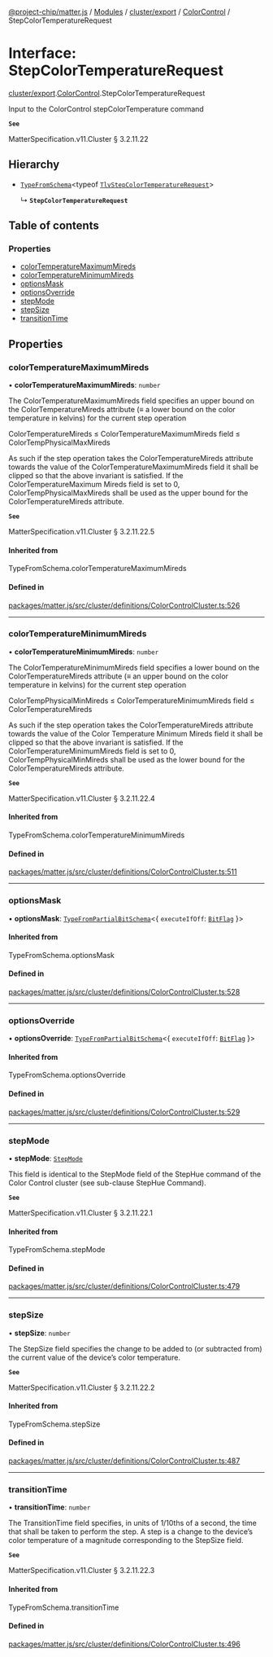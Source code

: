 [@project-chip/matter.js](../README.md) / [Modules](../modules.md) / [cluster/export](../modules/cluster_export.md) / [ColorControl](../modules/cluster_export.ColorControl.md) / StepColorTemperatureRequest

# Interface: StepColorTemperatureRequest

[cluster/export](../modules/cluster_export.md).[ColorControl](../modules/cluster_export.ColorControl.md).StepColorTemperatureRequest

Input to the ColorControl stepColorTemperature command

**`See`**

MatterSpecification.v11.Cluster § 3.2.11.22

## Hierarchy

- [`TypeFromSchema`](../modules/tlv_export.md#typefromschema)\<typeof [`TlvStepColorTemperatureRequest`](../modules/cluster_export.ColorControl.md#tlvstepcolortemperaturerequest)\>

  ↳ **`StepColorTemperatureRequest`**

## Table of contents

### Properties

- [colorTemperatureMaximumMireds](cluster_export.ColorControl.StepColorTemperatureRequest.md#colortemperaturemaximummireds)
- [colorTemperatureMinimumMireds](cluster_export.ColorControl.StepColorTemperatureRequest.md#colortemperatureminimummireds)
- [optionsMask](cluster_export.ColorControl.StepColorTemperatureRequest.md#optionsmask)
- [optionsOverride](cluster_export.ColorControl.StepColorTemperatureRequest.md#optionsoverride)
- [stepMode](cluster_export.ColorControl.StepColorTemperatureRequest.md#stepmode)
- [stepSize](cluster_export.ColorControl.StepColorTemperatureRequest.md#stepsize)
- [transitionTime](cluster_export.ColorControl.StepColorTemperatureRequest.md#transitiontime)

## Properties

### colorTemperatureMaximumMireds

• **colorTemperatureMaximumMireds**: `number`

The ColorTemperatureMaximumMireds field specifies an upper bound on the ColorTemperatureMireds attribute (≡
a lower bound on the color temperature in kelvins) for the current step operation

ColorTemperatureMireds ≤ ColorTemperatureMaximumMireds field ≤ ColorTempPhysicalMaxMireds

As such if the step operation takes the ColorTemperatureMireds attribute towards the value of the
ColorTemperatureMaximumMireds field it shall be clipped so that the above invariant is satisfied. If the
ColorTemperatureMaximum Mireds field is set to 0, ColorTempPhysicalMaxMireds shall be used as the upper
bound for the ColorTemperatureMireds attribute.

**`See`**

MatterSpecification.v11.Cluster § 3.2.11.22.5

#### Inherited from

TypeFromSchema.colorTemperatureMaximumMireds

#### Defined in

[packages/matter.js/src/cluster/definitions/ColorControlCluster.ts:526](https://github.com/project-chip/matter.js/blob/6d3b6a5d957d88a9231d6ecab4bb41f8133112be/packages/matter.js/src/cluster/definitions/ColorControlCluster.ts#L526)

___

### colorTemperatureMinimumMireds

• **colorTemperatureMinimumMireds**: `number`

The ColorTemperatureMinimumMireds field specifies a lower bound on the ColorTemperatureMireds attribute (≡
an upper bound on the color temperature in kelvins) for the current step operation

ColorTempPhysicalMinMireds ≤ ColorTemperatureMinimumMireds field ≤ ColorTemperatureMireds

As such if the step operation takes the ColorTemperatureMireds attribute towards the value of the Color
Temperature Minimum Mireds field it shall be clipped so that the above invariant is satisfied. If the
ColorTemperatureMinimumMireds field is set to 0, ColorTempPhysicalMinMireds shall be used as the lower bound
for the ColorTemperatureMireds attribute.

**`See`**

MatterSpecification.v11.Cluster § 3.2.11.22.4

#### Inherited from

TypeFromSchema.colorTemperatureMinimumMireds

#### Defined in

[packages/matter.js/src/cluster/definitions/ColorControlCluster.ts:511](https://github.com/project-chip/matter.js/blob/6d3b6a5d957d88a9231d6ecab4bb41f8133112be/packages/matter.js/src/cluster/definitions/ColorControlCluster.ts#L511)

___

### optionsMask

• **optionsMask**: [`TypeFromPartialBitSchema`](../modules/schema_export.md#typefrompartialbitschema)\<\{ `executeIfOff`: [`BitFlag`](../modules/schema_export.md#bitflag)  }\>

#### Inherited from

TypeFromSchema.optionsMask

#### Defined in

[packages/matter.js/src/cluster/definitions/ColorControlCluster.ts:528](https://github.com/project-chip/matter.js/blob/6d3b6a5d957d88a9231d6ecab4bb41f8133112be/packages/matter.js/src/cluster/definitions/ColorControlCluster.ts#L528)

___

### optionsOverride

• **optionsOverride**: [`TypeFromPartialBitSchema`](../modules/schema_export.md#typefrompartialbitschema)\<\{ `executeIfOff`: [`BitFlag`](../modules/schema_export.md#bitflag)  }\>

#### Inherited from

TypeFromSchema.optionsOverride

#### Defined in

[packages/matter.js/src/cluster/definitions/ColorControlCluster.ts:529](https://github.com/project-chip/matter.js/blob/6d3b6a5d957d88a9231d6ecab4bb41f8133112be/packages/matter.js/src/cluster/definitions/ColorControlCluster.ts#L529)

___

### stepMode

• **stepMode**: [`StepMode`](../enums/cluster_export.ColorControl.StepMode.md)

This field is identical to the StepMode field of the StepHue command of the Color Control cluster (see
sub-clause StepHue Command).

**`See`**

MatterSpecification.v11.Cluster § 3.2.11.22.1

#### Inherited from

TypeFromSchema.stepMode

#### Defined in

[packages/matter.js/src/cluster/definitions/ColorControlCluster.ts:479](https://github.com/project-chip/matter.js/blob/6d3b6a5d957d88a9231d6ecab4bb41f8133112be/packages/matter.js/src/cluster/definitions/ColorControlCluster.ts#L479)

___

### stepSize

• **stepSize**: `number`

The StepSize field specifies the change to be added to (or subtracted from) the current value of the
device’s color temperature.

**`See`**

MatterSpecification.v11.Cluster § 3.2.11.22.2

#### Inherited from

TypeFromSchema.stepSize

#### Defined in

[packages/matter.js/src/cluster/definitions/ColorControlCluster.ts:487](https://github.com/project-chip/matter.js/blob/6d3b6a5d957d88a9231d6ecab4bb41f8133112be/packages/matter.js/src/cluster/definitions/ColorControlCluster.ts#L487)

___

### transitionTime

• **transitionTime**: `number`

The TransitionTime field specifies, in units of 1/10ths of a second, the time that shall be taken to perform
the step. A step is a change to the device’s color temperature of a magnitude corresponding to the StepSize
field.

**`See`**

MatterSpecification.v11.Cluster § 3.2.11.22.3

#### Inherited from

TypeFromSchema.transitionTime

#### Defined in

[packages/matter.js/src/cluster/definitions/ColorControlCluster.ts:496](https://github.com/project-chip/matter.js/blob/6d3b6a5d957d88a9231d6ecab4bb41f8133112be/packages/matter.js/src/cluster/definitions/ColorControlCluster.ts#L496)
